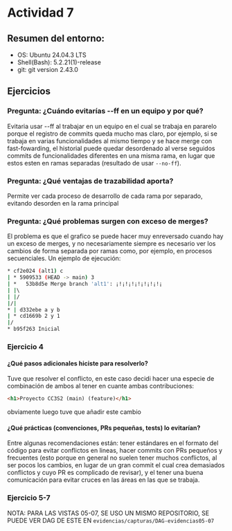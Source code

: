 # Actividad 7
## Resumen del entorno:
- OS: Ubuntu 24.04.3 LTS
- Shell(Bash): 5.2.21(1)-release
- git: git version 2.43.0
## Ejercicios
### Pregunta: ¿Cuándo evitarías --ff en un equipo y por qué?
Evitaria usar --ff al trabajar en un equipo en el cual se trabaja en pararelo porque el registro de commits queda mucho mas claro, por ejemplo, si se trabaja en varias funcionalidades al mismo tiempo y se hace merge con fast-fowarding, el historial puede quedar desordenado al verse seguidos commits de funcionalidades diferentes en una misma rama, en lugar que estos esten en ramas separadas (resultado de usar `--no-ff`).
### Pregunta: ¿Qué ventajas de trazabilidad aporta?
Permite ver cada proceso de desarrollo de cada rama por separado, evitando desorden en la rama principal
### Pregunta: ¿Qué problemas surgen con exceso de merges?
El problema es que el grafico se puede hacer muy enreversado cuando hay un exceso de merges, y no necesariamente siempre es necesario ver los cambios de forma separada por ramas como, por ejemplo, en procesos secuenciales. Un ejemplo de ejecución:
```bash
* cf2e024 (alt1) c
| * 5909533 (HEAD -> main) 3
| *   53b8d5e Merge branch 'alt1': ¡!¡!¡!¡!¡!¡!¡!¡
| |\  
| |/  
|/|   
* | d332ebe a y b
| * cd1669b 2 y 1
|/  
* b95f263 Inicial
```

### Ejercicio 4
#### ¿Qué pasos adicionales hiciste para resolverlo?
Tuve que resolver el conflicto, en este caso decidi hacer una especie de combinación de ambos al tener en cuante ambas contribuciones:
```html
<h1>Proyecto CC3S2 (main) (feature)</h1>
```
obviamente luego tuve que añadir este cambio
#### ¿Qué prácticas (convenciones, PRs pequeñas, tests) lo evitarían?
Entre algunas recomendaciones están: tener estándares en el formato del código para evitar conflictos en lineas, hacer commits con PRs pequeños y frecuentes (esto porque en general no suelen tener muchos conflictos, al ser pocos los cambios, en lugar de un gran commit el cual crea demasiados conflictos y cuyo PR es complicado de revisar), y el tener una buena comunicación para evitar cruces en las áreas en las que se trabaja.

### Ejercicio 5-7
NOTA: PARA LAS VISTAS 05-07, SE USO UN MISMO REPOSITORIO, SE PUEDE VER DAG DE ESTE EN `evidencias/capturas/DAG-evidencias05-07`



